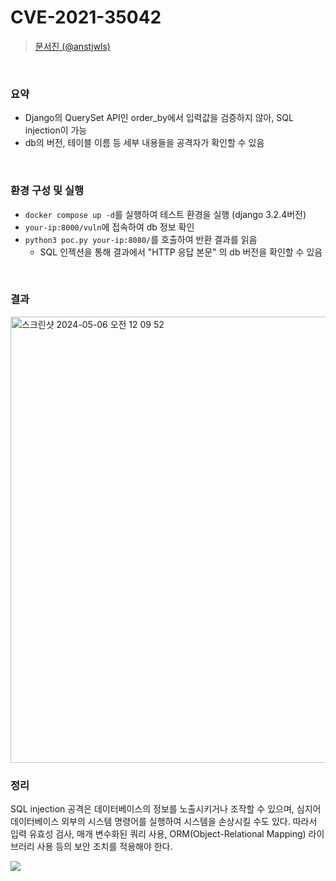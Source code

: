 CVE-2021-35042
=============
> [문서진 (@anstjwls)](https://github.com/sj1226m)

<br/>

### 요약

-   Django의 QuerySet API인 order_by에서 입력값을 검증하지 않아, SQL injection이 가능
-   db의 버전, 테이블 이름 등 세부 내용들을 공격자가 확인할 수 있음

<br/>

### 환경 구성 및 실행

-   `docker compose up -d`를 실행하여 테스트 환경을 실행 (django 3.2.4버전)
-   `your-ip:8000/vuln`에 접속하여 db 정보 확인
-   `python3 poc.py your-ip:8080/`를 호출하여 반환 결과를 읽음
    -   SQL 인젝션을 통해 결과에서 "HTTP 응답 본문" 의 db 버전을 확인할 수 있음

<br/>

### 결과
<img width="714" alt="스크린샷 2024-05-06 오전 12 09 52" src="https://github.com/sj1226m/kr-vulhub/assets/80944952/b3831765-a439-4f4b-a95b-8d5134d5941f">


<br/>

### 정리

  SQL injection 공격은 데이터베이스의 정보를 노출시키거나 조작할 수 있으며, 심지어 데이터베이스 외부의 시스템 명령어를 실행하여 시스템을 손상시킬 수도 있다. 따라서 입력 유효성 검사, 매개 변수화된 쿼리 사용, ORM(Object-Relational Mapping) 라이브러리 사용 등의 보안 조치를 적용해야 한다.

![](2.png)

